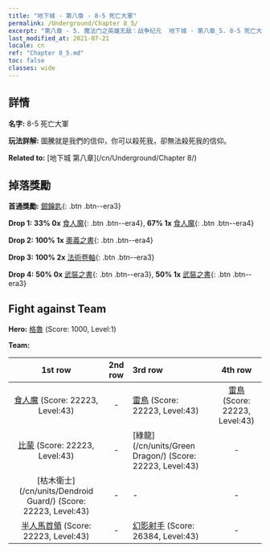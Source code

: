 ```yaml
---
title: "地下城 - 第八章 - 8-5 死亡大軍"
permalink: /Underground/Chapter 8_5/
excerpt: "第八章 - 5. 魔法门之英雄无敌：战争纪元  地下城 - 第八章_5. 8-5 死亡大軍"
last_modified_at: 2021-07-21
locale: cn
ref: "Chapter 8_5.md"
toc: false
classes: wide
---
```


## 詳情

 **名字:** 8-5 死亡大軍

 **玩法詳解:**       圖騰就是我們的信仰，你可以殺死我，卻無法殺死我的信仰。

 **Related to:** [地下城 第八章](/cn/Underground/Chapter 8/)

## 掉落獎勵

 **首通獎勵:** [銀鑰匙](/cn/Items/con_693/){: .btn .btn--era3}

 **Drop 1:** **33% 0x** [食人魔](/cn/Items/unt_220/){: .btn .btn--era4}, **67% 1x** [食人魔](/cn/Items/unt_220/){: .btn .btn--era4}

 **Drop 2:** **100% 1x** [奧義之書](/cn/Items/mat_39/){: .btn .btn--era4}

 **Drop 3:** **100% 2x** [法術卷軸](/cn/Items/con_694/){: .btn .btn--era3}

 **Drop 4:** **50% 0x** [武裝之書](/cn/Items/mat_32/){: .btn .btn--era3}, **50% 1x** [武裝之書](/cn/Items/mat_32/){: .btn .btn--era3}


## Fight against Team
 **Hero:** [格魯](/cn/heroes/Gelu/) (Score: 1000, Level:1)

 **Team:**


  | 1st row | 2nd row | 3rd row | 4th row |
  |:----:|:----:|:----|:----:|
  | [食人魔](/cn/units/Ogre/) (Score: 22223, Level:43)  | - | [雷鳥](/cn/units/Roc/) (Score: 22223, Level:43)  | [雷鳥](/cn/units/Roc/) (Score: 22223, Level:43)  |
  | [比蒙](/cn/units/Behemoth/) (Score: 22223, Level:43)  | - | [綠龍](/cn/units/Green Dragon/) (Score: 22223, Level:43)  | - |
  | [枯木衛士](/cn/units/Dendroid Guard/) (Score: 22223, Level:43)  | - | - | - |
  | [半人馬首領](/cn/units/Centaur/) (Score: 22223, Level:43)  | - | [幻影射手](/cn/units/Sharpshooter/) (Score: 26384, Level:43)  | - |


